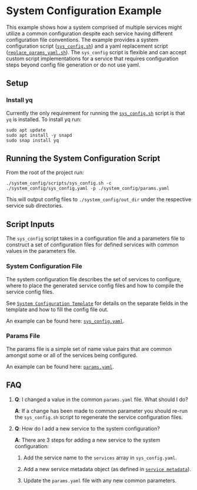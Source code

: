 # System Configuration Example

This example shows how a system comprised of multiple services might utilize a common configuration
despite each service having different configuration file conventions. The example provides a system
configuration script ([`sys_config.sh`](./scripts/sys_config.sh)) and a yaml replacement script
([`replace_params_yaml.sh`](./scripts/replace_params_yaml.sh)). The `sys_config` script is flexible
and can accept custom script implementations for a service that requires configuration steps beyond
config file generation or do not use yaml.

## Setup

### Install yq

Currently the only requirement for running the [`sys_config.sh`](./scripts/sys_config.sh) script is
that `yq` is installed. To install yq run:

```shell
sudo apt update
sudo apt install -y snapd
sudo snap install yq
```

## Running the System Configuration Script

From the root of the project run:

```shell
./system_config/scripts/sys_config.sh -c ./system_config/sys_config.yaml -p ./system_config/params.yaml
```

This will output config files to `./system_config/out_dir` under the respective service sub
directories.

## Script Inputs

The `sys_config` script takes in a configuration file and a parameters file to construct a set of
configuration files for defined services with common values in the parameters file.

### System Configuration File

The system configuration file describes the set of services to configure, where to place the
generated service config files and how to compile the service config files.

See [`System Configuration Template`](./template/README.md#system-configuration-template) for
details on the separate fields in the template and how to fill the config file out.

An example can be found here: [`sys_config.yaml`](./sys_config.yaml).

### Params File

The params file is a simple set of name value pairs that are common amongst some or all of the
services being configured.

An example can be found here: [`params.yaml`](./params.yaml).

## FAQ

1. <b>Q</b>: I changed a value in the common `params.yaml` file. What should I do?

    <b>A</b>: If a change has been made to common parameter you should re-run the `sys_config.sh` script
    to regenerate the service configuration files.

1. <b>Q</b>: How do I add a new service to the system configuration?

    <b>A</b>: There are 3 steps for adding a new service to the system configuration:

    1. Add the service name to the `services` array in `sys_config.yaml`.

    1. Add a new service metadata object (as defined in
    [`service metadata`](./template/README.md#service-metadata)).

    1. Update the `params.yaml` file with any new common parameters.
